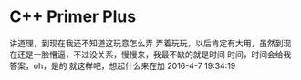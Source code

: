 # C++ Primer Plus
讲道理，到现在我还不知道这玩意怎么弄
弄着玩玩，以后肯定有大用，虽然到现在还是一脸懵逼，不过没关系，慢慢来，我最不缺的就是时间
时间，时间会给我答案，oh，是的
就这样吧，想起什么来在加
2016-4-7 19:34:19
